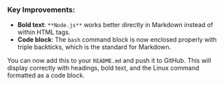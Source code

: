 
### Key Improvements:
- **Bold text**: `**Node.js**` works better directly in Markdown instead of within HTML tags.
- **Code block**: The `bash` command block is now enclosed properly with triple backticks, which is the standard for Markdown.

You can now add this to your `README.md` and push it to GitHub. This will display correctly with headings, bold text, and the Linux command formatted as a code block.
